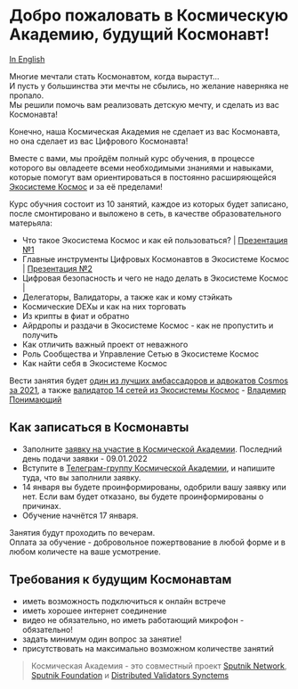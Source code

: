 # Добро пожаловать в Космическую Академию, будущий Космонавт!

[In English](https://github.com/Cosmic-Academy/about/blob/main/README.md)

Многие мечтали стать Космонавтом, когда вырастут... <br />
И пусть у большинства эти мечты не сбылись, но желание наверняка не пропало. <br />
Мы решили помочь вам реализовать детскую мечту, и сделать из вас Космонавта! <br />

Конечно, наша Космическая Академия не сделает из вас Космонавта, но она сделает из вас Цифрового Космонавта! <br />

Вместе с вами, мы пройдём полный курс обучения, в процессе которого вы овладеете всеми необходимыми знаниями и навыками, которые помогут вам ориентироваться в постоянно расширяющейся [Экосистеме Космос](https://cosmos.network/ecosystem) и за её пределами! <br />

Курс обучния состоит из 10 занятий, каждое из которых будет записано, после смонтировано и выложено в сеть, в качестве образовательного матерьяла: <br />
- Что такое Экосистема Космос и как ей пользоваться? | [Презентация №1](https://docs.google.com/presentation/d/1DQ6W8nRHJ-ctBS-klC6T81478GO5xr5oexg0vkVDhX0/edit?usp=sharing)
- Главные инструменты Цифровых Космонавтов в Экосистеме Космос | [Презентация №2](https://docs.google.com/presentation/d/1OCWWRh3w9E9fToxsY-9GvcKilbJV_jgiet0E98Bz4so/edit?usp=sharing)
- Цифровая безопасность и чего не надо делать в Экосистеме Космос | 
- Делегаторы, Валидаторы, а также как и кому стэйкать
- Космические DEXы и как на них торговать
- Из крипты в фиат и обратно
- Айрдропы и раздачи в Экосистеме Космос - как не пропустить и получить
- Как отличить важный проект от неважного
- Роль Сообщества и Управление Сетью в Экосистеме Космос
- Как найти себя в Экосистеме Космос

Вести занятия будет [один из лучших амбассадоров и адвокатов Cosmos за 2021](https://twitter.com/adriana_kalpa/status/1475450339663007746), а также [валидатор 14 сетей из Экосистемы Космос](https://posthuman.digital/#networks) - [Владимир Понимающий](https://twitter.com/ponimajushij) <br />

## Как записаться в Космонавты

- Заполните [заявку на участие в Космической Академии](https://forms.gle/eoaqDHGZkTwz1wicA). Последний день подачи заявки - 09.01.2022 <br />
- Вступите в [Телеграм-группу Космической Академии](https://t.me/+hCsa9gWQoWJkZTZi), и напишите туда, что вы заполнили заявку. <br />
- 14 января вы будете проинформированы, одобрили вашу заявку или нет. Если вам будет отказано, вы будете проинформированы о причинах. <br />
- Обучение начнётся 17 января. <br />

Занятия будут проходить по вечерам. <br />
Оплата за обучение - добровольное пожертвование в любой форме и в любом количесте на ваше усмотрение. <br />

## Требования к будущим Космонавтам 
- иметь возможность подключиться к онлайн встрече
- иметь хорошее интернет соединение
- видео не обязательно, но иметь работающий микрофон - обязательно!
- задать минимум один вопрос за занятие!
- присутствовать на максимально возможном количестве занятий <br />

> Космическая Академия - это совместный проект [Sputnik Network](https://github.com/SputnikNetwork/All-about-Sputnik), [Sputnik Foundation](https://github.com/Sputnik-Foundation/About-Sputnik-Foundation) и [Distributed Validators Synctems](https://validators.network/)
